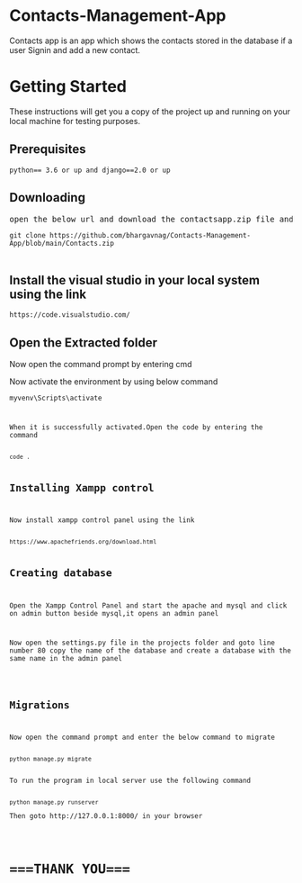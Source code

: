 # Contacts-Management-App
Contacts app is an app which shows the contacts stored in the database if a user Signin and add a new contact.

<h1>Getting Started</h1>
<p>These instructions will get you a copy of the project up and running on your local machine for testing purposes.</p>

<h2>Prerequisites</h2>
<code>python== 3.6 or up and django==2.0 or up</code>

<h2>Downloading</h2>
<pre>open the below url and download the contactsapp.zip file and extract it in your system</pre>
<code>git clone https://github.com/bhargavnag/Contacts-Management-App/blob/main/Contacts.zip</code><br><br>

<h2>Install the visual studio in your local system using the link</h2>
<code>https://code.visualstudio.com/</code>

<h2>Open the Extracted folder</h2>
<p>Now open the command prompt by entering cmd</p>
<p>Now activate the environment by using below command</p>
<code>myvenv\Scripts\activate</p>
<p>When it is successfully activated.Open the code by entering the command</p>
<code>code .</code>

<h2>Installing Xampp control</h2>
<p>Now install xampp control panel using the link</p>
<code>https://www.apachefriends.org/download.html</code>

<h2>Creating database</h2>
<p>Open the Xampp Control Panel and start the apache and mysql and click on admin button beside mysql,it opens an admin panel</p>
<p>Now open the settings.py file in the projects folder and goto line number 80 copy the name of the database and create a database with the same name in the admin panel</p>

<h2>Migrations</h2>
<p>Now open the command prompt and enter the below command to migrate</p>
<code>python manage.py migrate</code>

<p>To run the program in local server use the following command</p>
<code>python manage.py runserver</code>
<p>Then goto http://127.0.0.1:8000/ in your browser</p>

<h1>===THANK YOU===</h1>
